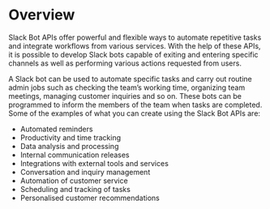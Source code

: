 # Overview

Slack Bot APIs offer powerful and flexible ways to automate repetitive tasks and integrate workflows from various services. With the help of these APIs, it is possible to develop Slack bots capable of exiting and entering specific channels as well as performing various actions requested from users.

A Slack bot can be used to automate specific tasks and carry out routine admin jobs such as checking the team’s working time, organizing team meetings, managing customer inquiries and so on. These bots can be programmed to inform the members of the team when tasks are completed. Some of the examples of what you can create using the Slack Bot APIs are:

- Automated reminders
- Productivity and time tracking
- Data analysis and processing
- Internal communication releases
- Integrations with external tools and services
- Conversation and inquiry management
- Automation of customer service
- Scheduling and tracking of tasks
- Personalised customer recommendations
